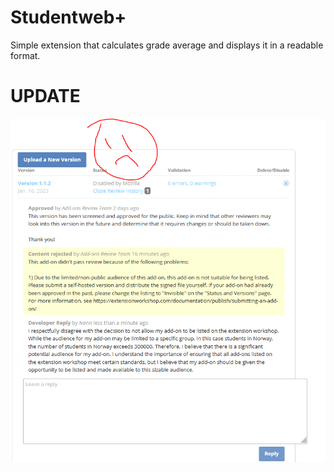 # Studentweb+
Simple extension that calculates grade average and displays it in a readable format. 

# UPDATE

![Image](/images/sadnews.PNG)
